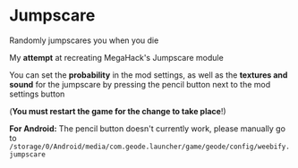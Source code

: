 # Jumpscare

Randomly jumpscares you when you die

My **attempt** at recreating MegaHack's Jumpscare module

You can set the **probability** in the mod settings, as well as the **textures and sound** for the jumpscare by pressing the pencil button next to the mod settings button

(**You must restart the game for the change to take place**!)

**For Android:** The pencil button doesn't currently work, please manually go to `/storage/0/Android/media/com.geode.launcher/game/geode/config/weebify.jumpscare`